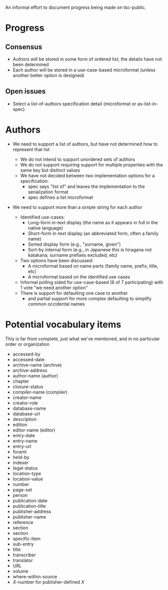 An informal effort to document progress being made on tsc-public.


# Progress

## Consensus

-   Authors will be stored in some form of ordered list; the details have not been determined
-   Each author will be stored in a use-case-based microformat (unless another better option is designed)

## Open issues

-   Select a list-of-authors specification detail (microformat or as-list-in-spec)

# Authors

-   We need to support a list of authors, but have not determined how to represent that list
    -   We do not intend to support unordered sets of authors
    -   We do not support requiring support for multiple properties with the same key but distinct values
    -   We have not decided between two implementation options for a specification:
        -   spec says "list of" and leaves the implementation to the serialization format
        -   spec defines a list microformat

-   We need to support more than a simple string for each author
    -   Identified use-cases:
        -   Long-form in-text display (the name as it appears in full in the native language)
        -   Short-form in-text display (an abbreviated form, often a family name)
        -   Sorted display form (e.g., "surname, given")
        -   Sort-by internal form (e.g., in Japanese this is hiragana not katakana; surname prefixes excluded; etc)
    -   Two options have been discussed:
        -   A microformat based on name parts (family name, prefix, title, etc)
        -   A microformat based on the identified use cases
    -   Informal polling sided for use-case-based (6 of 7 participating) with 1 vote "we need another option"
    -   There is support for defaulting one case to another
        -   and partial support for more complex defaulting to simplify common occidental names


# Potential vocabulary items

This is far from complete, just what we've mentioned, and in no particular order or organization

-   accessed-by
-   accessed-date
-   archive-name (archive)
-   archive-address
-   author-name (author)
-   chapter
-   closure-status
-   compiler-name (compiler)
-   creator-name
-   creator-role
-   database-name
-   database-url
-   description
-   edition
-   editor-name (editor)
-   entry-date
-   entry-name
-   entry-url
-   foramt
-   held-by
-   indexer
-   legal-status
-   location-type
-   location-value
-   number
-   page-set
-   person
-   publication-date
-   publication-title
-   publisher-address
-   publisher-name
-   reference
-   section
-   section
-   specific-item
-   sub-entry
-   title
-   transcriber
-   translator
-   URL
-   volume
-   where-within-source
-   *X*-number for publisher-defined *X*

